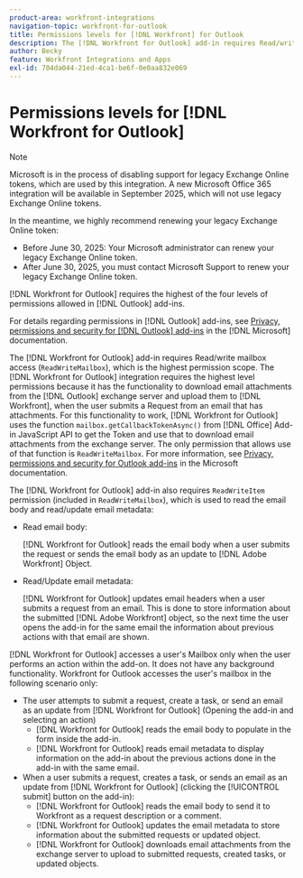 ```yaml
---
product-area: workfront-integrations
navigation-topic: workfront-for-outlook
title: Permissions levels for [!DNL Workfront] for Outlook
description: The [!DNL Workfront for Outlook] add-in requires Read/write mailbox access. The [!DNL Workfront for Outlook] integration requires the highest level permissions because it has the functionality to download email attachments from the Outlook exchange server and upload them to [!DNL Workfront], when the user submits a Request from an email that has attachments.
author: Becky
feature: Workfront Integrations and Apps
exl-id: 704da044-21ed-4ca1-be6f-0e0aa832e069
---
```

# Permissions levels for [!DNL Workfront for Outlook]

>[!NOTE]
>
>Microsoft is in the process of disabling support for legacy Exchange Online tokens, which are used by this integration. A new Microsoft Office 365 integration will be available in September 2025, which will not use legacy Exchange Online tokens. 
>
>In the meantime, we highly recommend renewing your legacy Exchange Online token:
>
>* Before June 30, 2025: Your Microsoft administrator can renew your legacy Exchange Online token.
>* After June 30, 2025, you must contact Microsoft Support to renew your legacy Exchange Online token. 


[!DNL Workfront for Outlook] requires the highest of the four levels of permissions allowed in [!DNL Outlook] add-ins.

For details regarding permissions in [!DNL Outlook] add-ins, see [Privacy, permissions and security for [!DNL Outlook] add-ins](https://docs.microsoft.com/en-us/office/dev/add-ins/outlook/privacy-and-security) in the [!DNL Microsoft] documentation.

The [!DNL Workfront for Outlook] add-in requires Read/write mailbox access (`ReadWriteMailbox`), which is the highest permission scope.
The [!DNL Workfront for Outlook] integration requires the highest level permissions because it has the functionality to download email attachments from the [!DNL Outlook] exchange server and upload them to [!DNL Workfront], when the user submits a Request from an email that has attachments. For this functionality to work, [!DNL Workfront for Outlook] uses the function `mailbox.getCallbackTokenAsync()` from [!DNL Office] Add-in JavaScript API to get the Token and use that to download email attachments from the exchange server. The only permission that allows use of that function is `ReadWriteMailbox`. For more information, see [Privacy, permissions and security for Outlook add-ins](https://docs.microsoft.com/en-us/office/dev/add-ins/outlook/privacy-and-security) in the Microsoft documentation.

The [!DNL Workfront for Outlook] add-in also requires `ReadWriteItem` permission (included in `ReadWriteMailbox`), which is used to read the email body and read/update email metadata:

* Read email body:

   [!DNL Workfront for Outlook] reads the email body when a user submits the request or sends the email body as an update to [!DNL Adobe Workfront] Object.
* Read/Update email metadata:

   [!DNL Workfront for Outlook] updates email headers when a user submits a request from an email. This is done to store information about the submitted [!DNL Adobe Workfront] object, so the next time the user opens the add-in for the same email the information about previous actions with that email are shown.

[!DNL Workfront for Outlook] accesses a user's Mailbox only when the user performs an action within the add-on. It does not have any background functionality. Workfront for Outlook accesses the user's mailbox in the following scenario only:

* The user attempts to submit a request, create a task, or send an email as an update from [!DNL Workfront for Outlook] (Opening the add-in and selecting an action)
    * [!DNL Workfront for Outlook] reads the email body to populate in the form inside the add-in.
    * [!DNL Workfront for Outlook] reads email metadata to display information on the add-in about the previous actions done in the add-in with the same email.
* When a user submits a request, creates a task, or sends an email as an update from [!DNL Workfront for Outlook] (clicking the [!UICONTROL submit] button on the add-in):
    * [!DNL Workfront for Outlook] reads the email body to send it to  Workfront as a request description or a comment.
    * [!DNL Workfront for Outlook] updates the email metadata to store information about the submitted requests or updated object.
    * [!DNL Workfront for Outlook] downloads email attachments from the exchange server to upload to submitted requests, created tasks, or updated objects.
